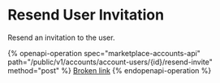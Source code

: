 # Resend User Invitation

Resend an invitation to the user.

{% openapi-operation spec="marketplace-accounts-api" path="/public/v1/accounts/account-users/{id}/resend-invite" method="post" %}
[Broken link](broken-reference)
{% endopenapi-operation %}
